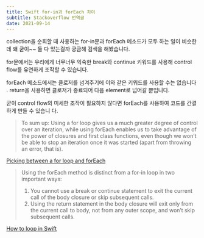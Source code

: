 ```yaml
---
title: Swift for-in과 forEach 차이
subtitle: Stackoverflow 번역글
date: 2021-09-14
---
```


collection을 순회할 때 사용하는 for-in문과 forEach 메소드가 모두 하는 일이 비슷한데 왜 굳이~~ 둘 다
있는걸까 궁금해 검색을 해봤습니다.

for문에서는 우리에게 너무너무 익숙한 break와 continue 키워드를 사용해 control flow를 유연하게 조작할
수 있습니다.

forEach 메소드에서는 클로저를 넘겨주기에 이와 같은 키워드를 사용할 수는 없습니다 . return을 사용하면
클로저가 종료되어 다음 element로 넘어갈 뿐입니다.

굳이 control flow의 미세한 조작이 필요하지 않다면 forEach를 사용하여 코드를 간결하게 만들 수 있습니
다.

> To sum up: Using a for loop gives us a much greater degree of control over an iteration, while
> using forEach enables us to take advantage of the power of closures and first class functions,
> even though we won’t be able to stop an iteration once it was started (apart from throwing an
> error, that is).

[Picking between a for loop and forEach](https://www.swiftbysundell.com/tips/picking-between-for-and-for-each/)

> Using the forEach method is distinct from a for-in loop in two important ways:
>
> 1. You cannot use a break or continue statement to exit the current call of the body closure or
>    skip subsequent calls.
> 2. Using the return statement in the body closure will exit only from the current call to body,
>    not from any outer scope, and won’t skip subsequent calls.

[How to loop in Swift](https://sarunw.com/posts/how-to-loop-in-swift/)

